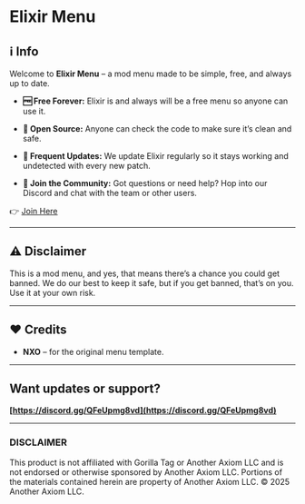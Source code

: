 #  Elixir Menu

## ℹ️ Info

Welcome to **Elixir Menu** – a mod menu made to be simple, free, and always up to date.

* **🆓 Free Forever:**
  Elixir is and always will be a free menu so anyone can use it.
* **📂 Open Source:**
  Anyone can check the code to make sure it’s clean and safe.

* **🔄 Frequent Updates:**
  We update Elixir regularly so it stays working and undetected with every new patch.

* **💬 Join the Community:**
  Got questions or need help? Hop into our Discord and chat with the team or other users.

👉 [Join Here](https://discord.gg/QFeUpmg8vd)

---

## ⚠️ Disclaimer

This is a mod menu, and yes, that means there’s a chance you could get banned. We do our best to keep it safe, but if you get banned, that’s on you. Use it at your own risk.

---

## ❤️ Credits

* **NXO** – for the original menu template.
---

## Want updates or support?
**[https://discord.gg/QFeUpmg8vd](https://discord.gg/QFeUpmg8vd)**

---


### DISCLAIMER
This product is not affiliated with Gorilla Tag or Another Axiom LLC and is not endorsed or otherwise sponsored by Another Axiom LLC. Portions of the materials contained herein are property of Another Axiom LLC. © 2025 Another Axiom LLC.<br>
